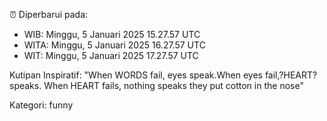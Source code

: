 ⏰ Diperbarui pada:
- WIB: Minggu, 5 Januari 2025 15.27.57 UTC
- WITA: Minggu, 5 Januari 2025 16.27.57 UTC
- WIT: Minggu, 5 Januari 2025 17.27.57 UTC

Kutipan Inspiratif:
"When WORDS fail, eyes speak.When eyes fail,?HEART? speaks. When HEART fails, nothing speaks they put cotton in the nose"


Kategori: funny

